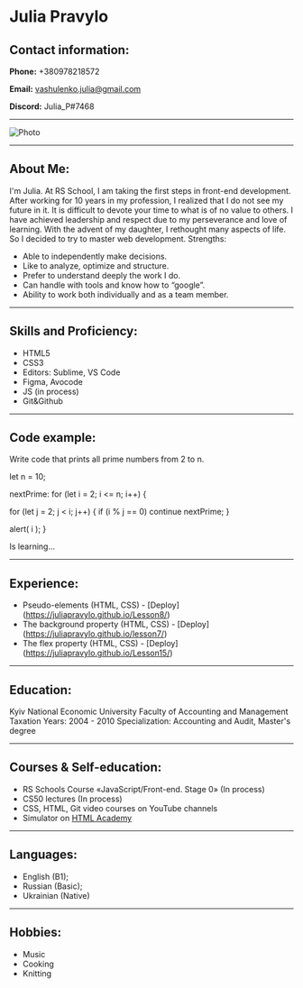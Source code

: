 # Julia Pravylo

## Contact information:

**Phone:** +380978218572

**Email:** vashulenko.julia@gmail.com

**Discord:** Julia_P#7468

***

![Photo](rsschool-cv\assets\img\photo.jpg)

***

## About Me:

I'm Julia. At RS School, I am taking the first steps in front-end development. 
After working for 10 years in my profession, I realized that I do not see my future in it. It is difficult to devote your time to what is of no value to others. I have achieved leadership and respect due to my perseverance and love of learning.
With the advent of my daughter, I rethought many aspects of life. So I decided to try to master web development.
Strengths:
- Able to independently make decisions. 
- Like to analyze, optimize and structure. 
- Prefer to understand deeply the work I do. 
- Can handle with tools and know how to “google”.
- Ability to work both individually and as a team member.
***

## Skills and Proficiency:

- HTML5
- CSS3
- Editors: Sublime, VS Code
- Figma, Avocode
- JS (in process)
- Git&Github

***

## Code example:
Write code that prints all prime numbers from 2 to n.

let n = 10;

nextPrime:
for (let i = 2; i <= n; i++) { 

  for (let j = 2; j < i; j++) { 
    if (i % j == 0) continue nextPrime;
  }

  alert( i );
}

Is learning...
***

## Experience:

- Pseudo-elements (HTML, CSS) - [Deploy] (https://juliapravylo.github.io/Lesson8/)
- The background property (HTML, CSS) - [Deploy] (https://juliapravylo.github.io/lesson7/)
- The flex property (HTML, CSS) - [Deploy] (https://juliapravylo.github.io/Lesson15/)

***

## Education:

Kyiv National Economic University
Faculty of Accounting and Management Taxation
Years: 2004 - 2010
Specialization: Accounting and Audit, Master's degree

***

## Courses & Self-education:

- RS Schools Course «JavaScript/Front-end. Stage 0» (In process)
- CS50 lectures (In process)
- CSS, HTML, Git video courses on YouTube channels
- Simulator on [HTML Academy](https://htmlacademy.ru/)

***

## Languages:



- English (B1);
- Russian (Basic);
- Ukrainian (Native)

***
## Hobbies:

- Music
- Cooking
- Knitting

